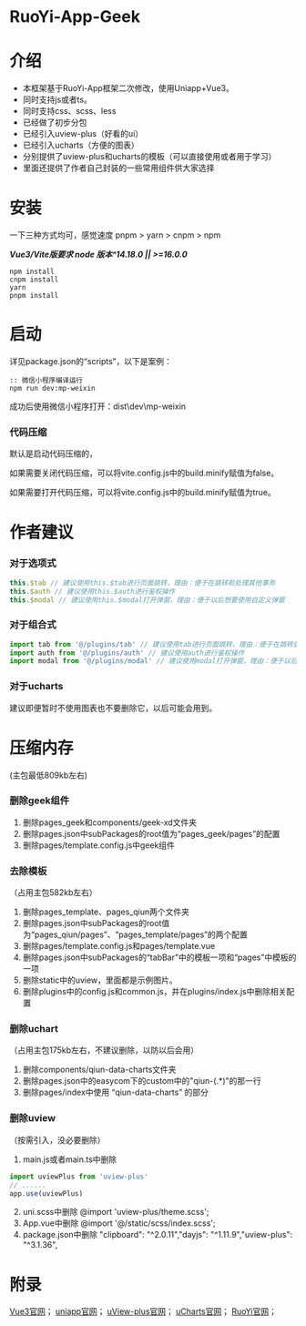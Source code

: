 # RuoYi-App-Geek

# 介绍

* 本框架基于RuoYi-App框架二次修改，使用Uniapp+Vue3。
* 同时支持js或者ts。
* 同时支持css、scss、less
* 已经做了初步分包
* 已经引入uview-plus（好看的ui）
* 已经引入ucharts（方便的图表）
* 分别提供了uview-plus和ucharts的模板（可以直接使用或者用于学习）
* 里面还提供了作者自己封装的一些常用组件供大家选择

# 安装

一下三种方式均可，感觉速度 pnpm > yarn > cnpm > npm

***Vue3/Vite版要求 node 版本^14.18.0 || >=16.0.0***

```shell
npm install
cnpm install
yarn
pnpm install
```

# 启动

详见package.json的“scripts”，以下是案例：

```shell
:: 微信小程序编译运行
npm run dev:mp-weixin
```

成功后使用微信小程序打开：dist\dev\mp-weixin

### 代码压缩

默认是启动代码压缩的，

如果需要关闭代码压缩，可以将vite.config.js中的build.minify赋值为false。

如果需要打开代码压缩，可以将vite.config.js中的build.minify赋值为true。

# 作者建议

### 对于选项式

```js
this.$tab // 建议使用this.$tab进行页面跳转，理由：便于在跳转前处理其他事务
this.$auth // 建议使用this.$auth进行鉴权操作
this.$modal // 建议使用this.$modal打开弹窗，理由：便于以后想要使用自定义弹窗
```

### 对于组合式

```js
import tab from '@/plugins/tab' // 建议使用tab进行页面跳转，理由：便于在跳转前处理其他事务
import auth from '@/plugins/auth' // 建议使用auth进行鉴权操作
import modal from '@/plugins/modal' // 建议使用modal打开弹窗，理由：便于以后想要使用自定义弹窗
```

### 对于ucharts

建议即便暂时不使用图表也不要删除它，以后可能会用到。

# 压缩内存

(主包最低809kb左右)

### 删除geek组件

1. 删除pages_geek和components/geek-xd文件夹
2. 删除pages.json中subPackages的root值为“pages_geek/pages”的配置
3. 删除pages/template.config.js中geek组件

### 去除模板

（占用主包582kb左右）

1. 删除pages_template、pages_qiun两个文件夹
2. 删除pages.json中subPackages的root值为“pages_qiun/pages”、“pages_template/pages”的两个配置
3. 删除pages/template.config.js和pages/template.vue
4. 删除pages.json中subPackages的“tabBar”中的模板一项和“pages”中模板的一项
5. 删除static中的uview，里面都是示例图片。
6. 删除plugins中的config.js和common.js，并在plugins/index.js中删除相关配置

### 删除uchart

（占用主包175kb左右，不建议删除，以防以后会用）

1. 删除components/qiun-data-charts文件夹
2. 删除pages.json中的easycom下的custom中的"qiun-(.*)"的那一行
3. 删除pages/index中使用 “qiun-data-charts” 的部分

### 删除uview

（按需引入，没必要删除）

1. main.js或者main.ts中删除

```js
import uviewPlus from 'uview-plus'
// ......
app.use(uviewPlus)
```

2. uni.scss中删除 @import 'uview-plus/theme.scss';
3. App.vue中删除  @import '@/static/scss/index.scss';
4. package.json中删除    "clipboard": "^2.0.11","dayjs": "^1.11.9","uview-plus": "^3.1.36",

# 附录

[Vue3官网](https://cn.vuejs.org/)；
[uniapp官网](https://uniapp.dcloud.net.cn/)；
[uView-plus官网](https://uiadmin.net/uview-plus/)；
[uCharts官网](https://www.ucharts.cn/v2/#/)；
[RuoYi官网](http://ruoyi.vip/)；
